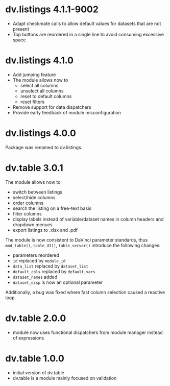 # dv.listings 4.1.1-9002

- Adapt checkmate calls to allow default values for datasets that are not present
- Top buttons are reordered in a single line to avoid consuming excessive space

# dv.listings 4.1.0

- Add jumping feature
- The module allows now to 
  - select all columns
  - unselect all columns
  - reset to default columns
  - reset filters
- Remove support for data dispatchers
- Provide early feedback of module misconfiguration

# dv.listings 4.0.0

Package was renamed to dv.listings.

# dv.table 3.0.1

The module allows now to 
- switch between listings
- select/hide columns
- order columns
- search the listing on a free-text basis
- filter columns
- display labels instead of variable/dataset names in column headers and dropdown menues
- export listings to .xlsx and .pdf

The module is now consistent to DaVinci parameter standards, thus `mod_table()`, `table_UI()`, `table_server()` 
introduce the following changes:
  - parameters reordered
  - `id` replaced by `module_id`
  - `data_list` replaced by `dataset_list`
  - `default_cols` replaced by `default_vars`
  - `dataset_names` added
  - `dataset_disp` is now an optional parameter

Additionally, a bug was fixed where fast column selection caused a reactive loop.

# dv.table 2.0.0

- module now uses functional dispatchers from module manager instead of expressions

# dv.table 1.0.0

- initial version of dv.table
- dv.table is a module mainly focused on validation

